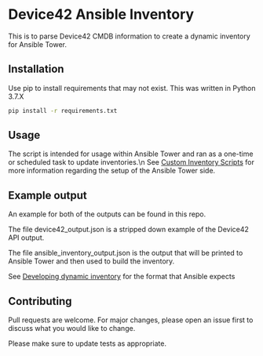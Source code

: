 # Device42 Ansible Inventory

This is to parse Device42 CMDB information to create a dynamic inventory for Ansible Tower.

## Installation

Use pip to install requirements that may not exist. This was written in Python 3.7.X

```bash
pip install -r requirements.txt
```

## Usage

The script is intended for usage within Ansible Tower and ran as a one-time or scheduled task to update inventories.\n
See [Custom Inventory Scripts](https://docs.ansible.com/ansible-tower/latest/html/administration/custom_inventory_script.html) for more information regarding the setup of the Ansible Tower side.

## Example output
An example for both of the outputs can be found in this repo. 

The file device42_output.json is a stripped down example of the Device42 API output.

The file ansible_inventory_output.json is the output that will be printed to Ansible Tower and then used to build the inventory. 

See [Developing dynamic inventory](https://docs.ansible.com/ansible/latest/dev_guide/developing_inventory.html#developing-inventory-scripts) for the format that Ansible expects




## Contributing
Pull requests are welcome. For major changes, please open an issue first to discuss what you would like to change.

Please make sure to update tests as appropriate.
